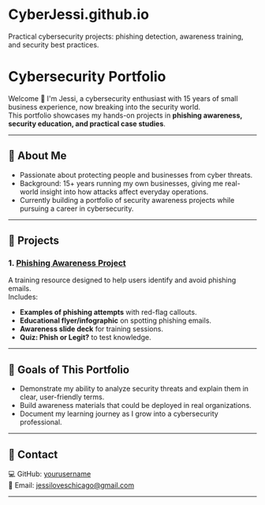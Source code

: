 # CyberJessi.github.io
Practical cybersecurity projects: phishing detection, awareness training, and security best practices.
# Cybersecurity Portfolio  

Welcome 👋 I'm Jessi, a cybersecurity enthusiast with 15 years of small business experience, now breaking into the security world.  
This portfolio showcases my hands-on projects in **phishing awareness, security education, and practical case studies**.  

---

## 🔹 About Me  
- Passionate about protecting people and businesses from cyber threats.  
- Background: 15+ years running my own businesses, giving me real-world insight into how attacks affect everyday operations.  
- Currently building a portfolio of security awareness projects while pursuing a career in cybersecurity.  

---

## 🔹 Projects  

### 1. [Phishing Awareness Project](#)  
A training resource designed to help users identify and avoid phishing emails.  
Includes:  
- **Examples of phishing attempts** with red-flag callouts.  
- **Educational flyer/infographic** on spotting phishing emails.  
- **Awareness slide deck** for training sessions.  
- **Quiz: Phish or Legit?** to test knowledge.  

---

## 🔹 Goals of This Portfolio  
- Demonstrate my ability to analyze security threats and explain them in clear, user-friendly terms.  
- Build awareness materials that could be deployed in real organizations.  
- Document my learning journey as I grow into a cybersecurity professional.  

---

## 🔹 Contact  
💻 GitHub: [yourusername](https://github.com/CyberJessi)  
📧 Email: jessiloveschicago@gmail.com 

---
